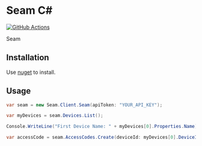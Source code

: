 # Seam C#

[![GitHub Actions](https://github.com/seamapi/nextlove-sdk-csharp/actions/workflows/check.yml/badge.svg)](https://github.com/seamapi/nextlove-sdk-csharp/actions/workflows/check.yml)

Seam

## Installation

Use [nuget](https://www.nuget.org/packages/Seam) to install.

## Usage

```csharp
var seam = new Seam.Client.Seam(apiToken: "YOUR_API_KEY");

var myDevices = seam.Devices.List();

Console.WriteLine("First Device Name: " + myDevices[0].Properties.Name);

var accessCode = seam.AccessCodes.Create(deviceId: myDevices[0].DeviceId, code: "1234");
```
